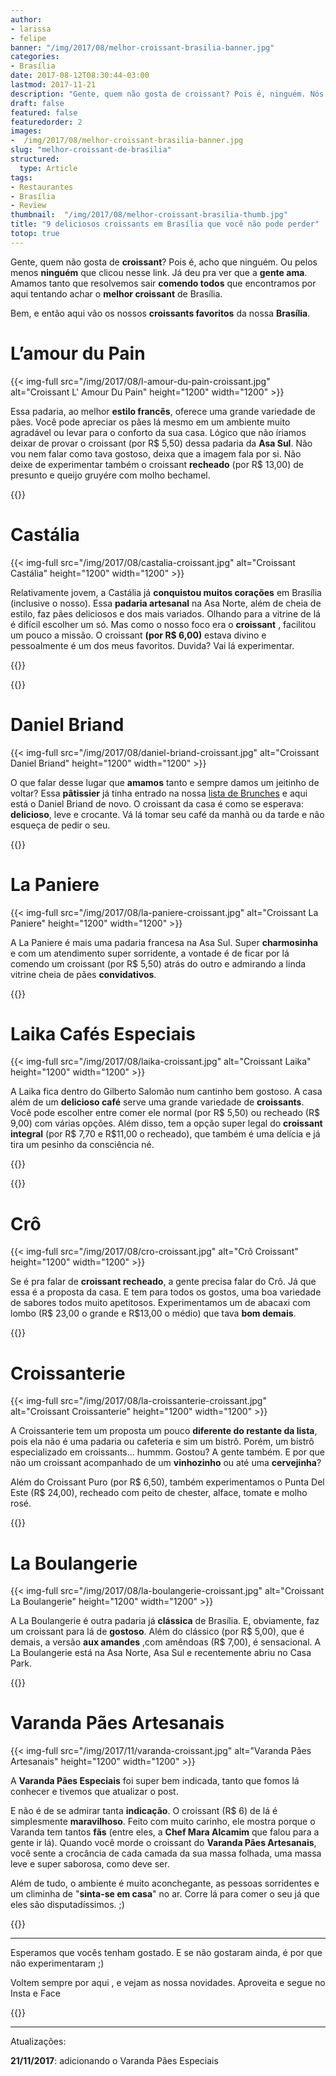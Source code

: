```yaml
---
author:
- larissa
- felipe
banner: "/img/2017/08/melhor-croissant-brasilia-banner.jpg"
categories:
- Brasília
date: 2017-08-12T08:30:44-03:00
lastmod: 2017-11-21
description: "Gente, quem não gosta de croissant? Pois é, ninguém. Nós amamos. Amamos tanto que resolvemos sair comendo todos que encontramos por aqui tentando achar o melhor croissant de Brasília."
draft: false
featured: false
featuredorder: 2
images:
-  /img/2017/08/melhor-croissant-brasilia-banner.jpg
slug: "melhor-croissant-de-brasilia"
structured:
  type: Article
tags:
- Restaurantes
- Brasília
- Review
thumbnail:  "/img/2017/08/melhor-croissant-brasilia-thumb.jpg"
title: "9 deliciosos croissants em Brasília que você não pode perder"
totop: true
---
```

Gente, quem não gosta de **croissant**? Pois é, acho que ninguém. Ou pelos menos **ninguém** que clicou nesse link. Já deu pra ver que a **gente ama**. Amamos tanto que resolvemos sair **comendo todos** que encontramos por aqui tentando achar o **melhor croissant** de Brasília.

Bem, e então aqui vão os nossos **croissants favoritos** da nossa **Brasília**.

# L’amour du Pain

{{< img-full src="/img/2017/08/l-amour-du-pain-croissant.jpg" alt="Croissant L' Amour Du Pain"  height="1200" width="1200" >}}

Essa padaria, ao melhor **estilo francês**, oferece uma grande variedade de pães. Você pode apreciar os pães lá mesmo em um ambiente muito agradável ou levar para o conforto da sua casa. Lógico que não íriamos deixar de provar o croissant (por R$ 5,50) dessa padaria da **Asa Sul**. Não vou nem falar como tava gostoso, deixa que a imagem fala por si. Não deixe de experimentar também o croissant **recheado** (por R$ 13,00) de presunto e queijo gruyére com molho bechamel.

{{<restaurant-simple address="Quadra 115 Sul Bloco B Loja 10"  face="https://www.facebook.com/lamourdupainbsb/">}}

#  Castália

{{< img-full src="/img/2017/08/castalia-croissant.jpg" alt="Croissant Castália"  height="1200" width="1200" >}}

Relativamente jovem, a Castália já **conquistou muitos corações** em Brasília (inclusive o nosso). Essa **padaria artesanal** na Asa Norte, além de cheia de estilo, faz pães deliciosos e dos mais variados. Olhando para a vitrine de lá é difícil escolher um só. Mas como o nosso foco era o **croissant** , facilitou um pouco a missão. O croissant **(por R$ 6,00)** estava divino e pessoalmente é um dos meus favoritos. Duvida? Vai lá experimentar.

{{<restaurant-simple address="CLN 102 Bloco D"  face="https://www.facebook.com/CastaliaPadariaArtesanal/">}}

{{<facebook-like>}}

# Daniel Briand

{{< img-full src="/img/2017/08/daniel-briand-croissant.jpg" alt="Croissant Daniel Briand"  height="1200" width="1200" >}}

O que falar desse lugar que **amamos** tanto e sempre damos um jeitinho de voltar? Essa **pâtissier** já tinha entrado na nossa [lista de Brunches](http://debacontudo.com.br/comida/melhor-brunch-de-brasilia/) e aqui está o Daniel Briand de novo. O croissant da casa é como se esperava: **delicioso**, leve e crocante. Vá lá tomar seu café da manhã ou da tarde e não esqueça de pedir o seu.

{{<restaurant-simple address="CLN 104 lj 26"  face="https://www.facebook.com/DanielBriandPatissierChocolatier/">}}
# La Paniere

{{< img-full src="/img/2017/08/la-paniere-croissant.jpg" alt="Croissant La Paniere"  height="1200" width="1200" >}}

A La Paniere é mais uma padaria francesa na Asa Sul. Super **charmosinha** e com um atendimento super sorridente, a vontade é de ficar por lá comendo um croissant (por R$ 5,50) atrás do outro e admirando a linda vitrine cheia de pães **convidativos**.

{{<restaurant-simple address="CLS 212 Bloco A"  face="https://www.facebook.com/pages/La-Pani%C3%A8re-Panificadora-Francesa/1685655178330254">}}

# Laika Cafés Especiais

{{< img-full src="/img/2017/08/laika-croissant.jpg" alt="Croissant Laika"  height="1200" width="1200" >}}

A Laika fica dentro do Gilberto Salomão num cantinho bem gostoso. A casa além de um **delicioso café** serve uma grande variedade de **croissants**. Você pode escolher entre comer ele normal (por R$ 5,50) ou recheado (R$ 9,00) com várias opções. Além disso, tem a opção super legal do **croissant integral** (por R$ 7,70 e R$11,00 o recheado), que também é uma delícia e já tira um pesinho da consciência né.

{{<restaurant-simple address="SHIS QI 5 Bloco E Comercial GILBERTO SALOMÃO -Stand 18 - ao lado da Caixa "  face="https://www.facebook.com/laikacafe">}}

{{<subscribe>}}

# Crô

{{< img-full src="/img/2017/08/cro-croissant.jpg" alt="Crô Croissant"  height="1200" width="1200" >}}

Se é pra falar de **croissant recheado**, a gente precisa falar do Crô. Já que essa é a proposta da casa. E tem para todos os gostos, uma boa variedade de sabores todos muito apetitosos. Experimentamos um de abacaxi com lombo (R$ 23,00 o grande e R$13,00 o médio) que tava **bom demais**.

{{<restaurant-simple address="109 NORTE Bloco C Loja 31"  face="https://www.facebook.com/croallsaint">}}

# Croissanterie

{{< img-full src="/img/2017/08/la-croissanterie-croissant.jpg" alt="Croissant Croissanterie"  height="1200" width="1200" >}}

A Croissanterie tem um proposta um pouco **diferente do restante da lista**, pois ela não é uma padaria ou cafeteria e sim um bistrô. Porém, um bistrô especializado em croissants… hummm. Gostou? A gente também. E por que não um croissant acompanhado de um **vinhozinho** ou até uma **cervejinha**?

Além do Croissant Puro (por R$ 6,50), também experimentamos o Punta Del Este (R$ 24,00), recheado com peito de chester, alface, tomate e molho rosé.

{{<restaurant-simple address="SHCN 215 Bloco B Loja 21"  face="https://www.facebook.com/croissanterie">}}

# La Boulangerie

{{< img-full src="/img/2017/08/la-boulangerie-croissant.jpg" alt="Croissant La Boulangerie"  height="1200" width="1200" >}}

A La Boulangerie é outra padaria já **clássica** de Brasília. E, obviamente, faz um croissant para lá de **gostoso**. Além do clássico (por R$ 5,00), que é demais, a versão **aux amandes** ,com amêndoas (R$ 7,00), é sensacional. A La Boulangerie está na Asa Norte, Asa Sul e recentemente abriu no Casa Park.  

{{<restaurant-simple address="A primeira fica na 306 Sul bloco B loja 10"  face="https://www.facebook.com/laboulangerie306/">}}

# Varanda Pães Artesanais

{{< img-full src="/img/2017/11/varanda-croissant.jpg" alt="Varanda Pães Artesanais"  height="1200" width="1200" >}}

A **Varanda Pães Especiais** foi super bem indicada, tanto que fomos lá conhecer e tivemos que atualizar o post.

E não é de se admirar tanta **indicação**. O croissant (R$ 6) de lá é simplesmente **maravilhoso**. Feito com muito carinho, ele mostra porque o Varanda tem tantos **fãs** (entre eles, a **Chef Mara Alcamim** que falou para a gente ir lá). Quando você morde o croissant  do **Varanda Pães Artesanais**, você sente a crocância de cada camada da sua massa folhada, uma massa leve e super saborosa, como deve ser. 

Além de tudo, o ambiente é muito aconchegante, as pessoas sorridentes e um climinha de "**sinta-se em casa**" no ar. Corre lá para comer o seu já que eles são disputadíssimos. ;)

{{<restaurant-simple address="CLN 215 Bloco D"  face="https://www.facebook.com/varandapaesartesanais/">}}

------

Esperamos que vocês tenham gostado. E se não gostaram ainda, é por que não experimentaram ;)

Voltem sempre por aqui , e vejam as nossa novidades. Aproveita e segue no Insta e Face

{{<subscribe>}}



------

Atualizações:

**21/11/2017**: adicionando o Varanda Pães Especiais

